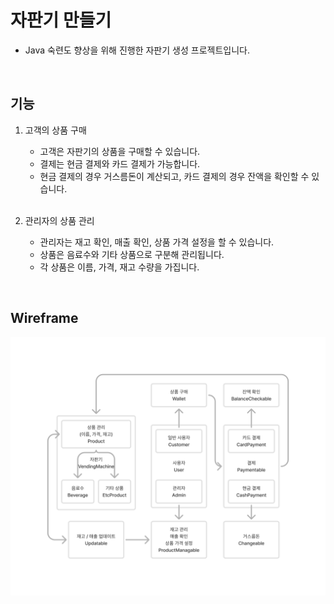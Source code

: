 # 자판기 만들기
* Java 숙련도 향상을 위해 진행한 자판기 생성 프로젝트입니다.

<br />

## 기능
1. 고객의 상품 구매
   * 고객은 자판기의 상품을 구매할 수 있습니다.
   * 결제는 현금 결제와 카드 결제가 가능합니다.
   * 현금 결제의 경우 거스름돈이 계산되고, 카드 결제의 경우 잔액을 확인할 수 있습니다.

   <br />
   
2. 관리자의 상품 관리
   * 관리자는 재고 확인, 매출 확인, 상품 가격 설정을 할 수 있습니다.
   * 상품은 음료수와 기타 상품으로 구분해 관리됩니다.
   * 각 상품은 이름, 가격, 재고 수량을 가집니다.

<br />

## Wireframe
![자판기.png](assets/wireframe.png)